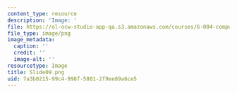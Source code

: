 ```yaml
---
content_type: resource
description: 'Image: '
file: https://ol-ocw-studio-app-qa.s3.amazonaws.com/courses/6-004-computation-structures-spring-2017/7a3b021599c4998f58012f9ee89a6ce5_Slide09.png
file_type: image/png
image_metadata:
  caption: ''
  credit: ''
  image-alt: ''
resourcetype: Image
title: Slide09.png
uid: 7a3b0215-99c4-998f-5801-2f9ee89a6ce5
---
```

